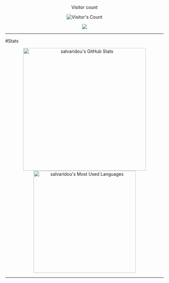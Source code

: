 <div align="center"> 
  <p>Visitor count</p>
  <img src="https://profile-counter.glitch.me/salvaridou/count.svg" alt="Visitor's Count" />
</div>

<p align="center">
  <img src="https://skillicons.dev/icons?i=python,r,java,html,css" />
</p>

<hr>

#Stats
<br>

<div align=center>
  <img width=390 src="https://github-readme-stats.vercel.app/api?username=salvaridou&theme=transparent&count_private=true&show_icons=true&rank_icon=github&locale=en" alt="salvaridou's GitHub Stats" />
  <img width=325 src="https://github-readme-stats.vercel.app/api/top-langs?username=salvaridou&theme=transparent&layout=donut&hide=css&langs_count=8&border_radius=10&show_icons=true&locale=en" alt="salvaridou's Most Used Languages" />
</div>

<hr>
